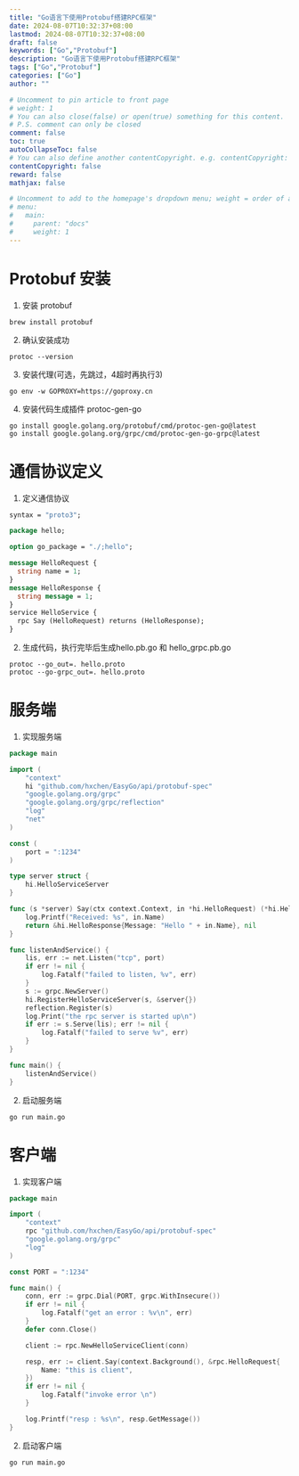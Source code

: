 ```yaml
---
title: "Go语言下使用Protobuf搭建RPC框架"
date: 2024-08-07T10:32:37+08:00
lastmod: 2024-08-07T10:32:37+08:00
draft: false
keywords: ["Go","Protobuf"]
description: "Go语言下使用Protobuf搭建RPC框架"
tags: ["Go","Protobuf"]
categories: ["Go"]
author: ""

# Uncomment to pin article to front page
# weight: 1
# You can also close(false) or open(true) something for this content.
# P.S. comment can only be closed
comment: false
toc: true
autoCollapseToc: false
# You can also define another contentCopyright. e.g. contentCopyright: "This is another copyright."
contentCopyright: false
reward: false
mathjax: false

# Uncomment to add to the homepage's dropdown menu; weight = order of article
# menu:
#   main:
#     parent: "docs"
#     weight: 1
---
```

# Protobuf 安装
1. 安装 protobuf
```shell
brew install protobuf
```
2. 确认安装成功
```shell
protoc --version
```
3. 安装代理(可选，先跳过，4超时再执行3)
```shell
go env -w GOPROXY=https://goproxy.cn
```
4. 安装代码生成插件 protoc-gen-go
```shell
go install google.golang.org/protobuf/cmd/protoc-gen-go@latest
go install google.golang.org/grpc/cmd/protoc-gen-go-grpc@latest
```
# 通信协议定义
1. 定义通信协议
```protobuf
syntax = "proto3";

package hello;

option go_package = "./;hello";

message HelloRequest {
  string name = 1;
}
message HelloResponse {
  string message = 1;
}
service HelloService {
  rpc Say (HelloRequest) returns (HelloResponse);
}
```
2. 生成代码，执行完毕后生成hello.pb.go 和 hello_grpc.pb.go
```shell
protoc --go_out=. hello.proto
protoc --go-grpc_out=. hello.proto
```
# 服务端
1. 实现服务端
```go
package main

import (
	"context"
	hi "github.com/hxchen/EasyGo/api/protobuf-spec"
	"google.golang.org/grpc"
	"google.golang.org/grpc/reflection"
	"log"
	"net"
)

const (
	port = ":1234"
)

type server struct {
	hi.HelloServiceServer
}

func (s *server) Say(ctx context.Context, in *hi.HelloRequest) (*hi.HelloResponse, error) {
	log.Printf("Received: %s", in.Name)
	return &hi.HelloResponse{Message: "Hello " + in.Name}, nil
}

func listenAndService() {
	lis, err := net.Listen("tcp", port)
	if err != nil {
		log.Fatalf("failed to listen, %v", err)
	}
	s := grpc.NewServer()
	hi.RegisterHelloServiceServer(s, &server{})
	reflection.Register(s)
	log.Print("the rpc server is started up\n")
	if err := s.Serve(lis); err != nil {
		log.Fatalf("failed to serve %v", err)
	}
}

func main() {
	listenAndService()
}
```
2. 启动服务端
```shell
go run main.go
```
# 客户端
1. 实现客户端
```go
package main

import (
	"context"
	rpc "github.com/hxchen/EasyGo/api/protobuf-spec"
	"google.golang.org/grpc"
	"log"
)

const PORT = ":1234"

func main() {
	conn, err := grpc.Dial(PORT, grpc.WithInsecure())
	if err != nil {
		log.Fatalf("get an error : %v\n", err)
	}
	defer conn.Close()

	client := rpc.NewHelloServiceClient(conn)

	resp, err := client.Say(context.Background(), &rpc.HelloRequest{
		Name: "this is client",
	})
	if err != nil {
		log.Fatalf("invoke error \n")
	}

	log.Printf("resp : %s\n", resp.GetMessage())
}
```
2. 启动客户端
```shell
go run main.go
```




